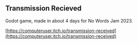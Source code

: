 ## Transmission Recieved 

Godot game, made in about 4 days for No Words Jam 2023.

[https://computeruser.itch.io/transmission-received](https://computeruser.itch.io/transmission-received)
